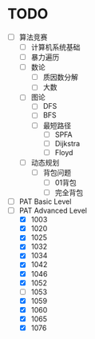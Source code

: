 # TODO
- [ ] 算法竞赛
    - [ ] 计算机系统基础
    - [ ] 暴力遍历
    - [ ] 数论
        - [ ] 质因数分解
        - [ ] 大数
    - [ ] 图论
        - [ ] DFS
        - [ ] BFS
        - [ ] 最短路径
            - [ ] SPFA
            - [ ] Dijkstra
            - [ ] Floyd
    - [ ] 动态规划
        - [ ] 背包问题
            - [ ] 01背包
            - [ ] 完全背包
- [ ] PAT Basic Level
- [ ] PAT Advanced Level
    - [x] 1003
    - [x] 1020
    - [x] 1025
    - [x] 1032 
    - [x] 1034 
    - [x] 1042
    - [x] 1046
    - [x] 1052
    - [ ] 1053
    - [x] 1059
    - [x] 1060
    - [x] 1065
    - [x] 1076